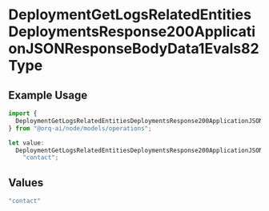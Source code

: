 # DeploymentGetLogsRelatedEntitiesDeploymentsResponse200ApplicationJSONResponseBodyData1Evals82Type

## Example Usage

```typescript
import {
  DeploymentGetLogsRelatedEntitiesDeploymentsResponse200ApplicationJSONResponseBodyData1Evals82Type,
} from "@orq-ai/node/models/operations";

let value:
  DeploymentGetLogsRelatedEntitiesDeploymentsResponse200ApplicationJSONResponseBodyData1Evals82Type =
    "contact";
```

## Values

```typescript
"contact"
```